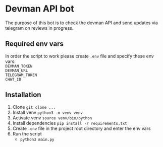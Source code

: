 # Devman API bot
The purpose of this bot is to check the devman API and send updates via telegram on reviews in progress.

## Required env vars
In order the script to work please create `.env` file and specify these env vars:  
`DEVMAN_TOKEN`  
`DEVMAN_URL`  
`TELEGRAM_TOKEN`  
`CHAT_ID`

## Installation
1. Clone `git clone ...`
2. Install venv `python3 -m venv venv`
3. Activate venv `source venv/bin/python`
4. Install dependencies `pip install -r requirements.txt`
5. Create `.env` file in the project root directory and enter the env vars
6. Run the script 
   * `python3 main.py`